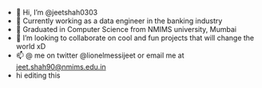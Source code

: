 - 👋 Hi, I’m @jeetshah0303
- 👀 Currently working as a data engineer in the banking industry
- 🌱 Graduated in Computer Science from NMIMS university, Mumbai
- 💞️ I’m looking to collaborate on cool and fun projects that will change the world xD
- 📫 @ me on twitter @lionelmessijeet or email me at jeet.shah90@nmims.edu.in
- hi editing this
<!---
jeetshah0303/jeetshah0303 is a ✨ special ✨ repository because its `README.md` (this file) appears on your GitHub profile.
You can click the Preview link to take a look at your changes.
--->

